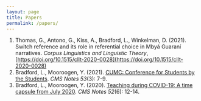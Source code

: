 ```yaml
---
layout: page
title: Papers
permalink: /papers/
---
```

1. Thomas, G., Antono, G., Kiss, A., Bradford, L., Winkelman, D. (2021). Switch reference and its role in referential choice in Mbyá Guaraní narratives. _Corpus Linguistics and Linguistic Theory_, [https://doi.org/10.1515/cllt-2020-0028](https://doi.org/10.1515/cllt-2020-0028)
2. Bradford, L., Mooroogen, Y. (2021). [CUMC: Conference for Students by the Students](https://notes.math.ca/en/article/cumc-conference-for-students-by-the-students/). _CMS Notes 53_(3): 7-9.
3. Bradford, L., Mooroogen, Y. (2020). [Teaching during COVID-19: A time capsule from July 2020](https://notes.math.ca/en/article/teaching-during-covid-19-a-time-capsule-from-july-2020/). _CMS Notes 52_(6): 12-14.



